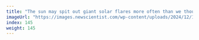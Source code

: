```yaml
---
title: "The sun may spit out giant solar flares more often than we thought"
imageUrl: "https://images.newscientist.com/wp-content/uploads/2024/12/12160933/SEI_232965865.jpg?width=788"
index: 145
weight: 145
---
```


